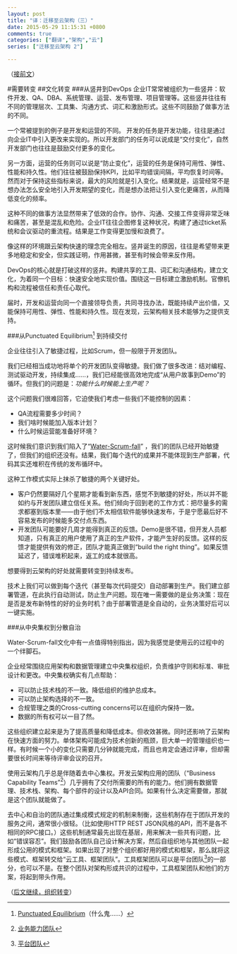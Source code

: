 ```yaml
---
layout: post
title: "译：迁移至云架构（三）"
date: 2015-05-29 11:15:31 +0800
comments: true
categories: ["翻译","架构","云"]
series: ["迁移至云架构 2"]

---
```




（[接前文](/2015/05/23/cloud2/)）



#需要转变
##文化转变
###从竖井到DevOps
企业IT常常被组织为一些竖井：软件开发、QA、DBA、系统管理、运营、发布管理、项目管理等。这些竖井往往有不同的管理层次、工具集、沟通方式、词汇和激励形式。这些不同鼓励了做事方法的不同。


<!--more-->

一个常被提到的例子是开发和运营的不同。
开发的任务是开发功能，往往是通过向企业IT中引入更改来实现的。所以开发部门的任务可以说成是“交付变化”，自然开发部门也往往是鼓励交付更多的变化。

另一方面，运营的任务则可以说是“防止变化”，运营的任务是保持可用性、弹性、性能和持久性。他们往往被鼓励保持KPI，比如平均错误间隔，平均恢复时间等。然而对于保持这些指标来说，最大的风险就是引入变化。结果就是，运营经常不是想办法怎么安全地引入开发期望的变化，而是想办法把让引入变化更痛苦，从而降低变化的频率。

这种不同的做事方法显然带来了低效的合作。协作、沟通、交接工件变得非常乏味和痛苦，甚至是混乱和危险。企业IT往往企图修复这种状况，构建了通过ticket系统和会议驱动的重流程。结果是工作变得更加慢和浪费了。

像这样的环境跟云架构快速的理念完全相左。竖井诞生的原因，往往是希望带来更多地稳定和安全，但实践证明，作用甚微，甚至有时候会带来反作用。

DevOps的核心就是打破这样的竖井。构建共享的工具、词汇和沟通结构，建立文化，为着同一个目标：快速安全地实现价值。围绕这一目标建立激励机制。官僚机构和流程被信任和责任心取代。

届时，开发和运营向同一个直接领导负责，共同寻找办法，既能持续产出价值，又能保持可用性、弹性、性能和持久性。现在发现，云架构相关技术能够为之提供支持。

###从Punctuated Equilibrium[^1] 到持续交付

企业往往引入了敏捷过程，比如Scrum，但一般限于开发团队。

我们已经相当成功地将单个的开发团队变得敏捷。我们做了很多改进：结对编程、测试驱动开发，持续集成……，我们已经能很高效地完成“从用户故事到Demo”的循环。但我们的问题是：*功能什么时候能上生产呢？*

这个问题我们很难回答，它迫使我们考虑一些我们不能控制的因素：

* QA流程需要多少时间？
* 我们啥时候能加入版本计划？
* 什么时候运营能准备好环境？

这时候我们意识到我们陷入了“[Water-Scrum-fall](http://sdtimes.com/analyst-watch-water-scrum-fall-is-the-reality-of-agile/)” ，我们的团队已经开始敏捷了，但我们的组织还没有。结果，我们每个迭代的成果并不能体现到生产部署，代码其实还堆积在传统的发布循环中。

这种工作模式实际上抹杀了敏捷的两个关键好处。

* 客户仍然要隔好几个星期才能看到新东西，感觉不到敏捷的好处，所以并不能如约与开发团队建立信任关系。他们倾向于回到老的工作方式：把尽量多的需求都塞到版本里——由于他们不太相信软件能够快速发布，于是宁愿最后好不容易发布的时候能多交付点东西。
* 开发团队可能要好几周才能得到真正的反馈。Demo是很不错，但开发人员都知道，只有真正的用户使用了真正的生产软件，才能产生好的反馈。这样的反馈才能提供有效的修正，团队才能真正做到“build the right thing”。如果反馈延迟了，错误堆积起来，返工的成本就很高。

想要得到云架构的好处就需要转变到持续发布。

技术上我们可以做到每个迭代（甚至每次代码提交）自动部署到生产。我们建立部署管道，在此执行自动测试，防止生产问题。现在唯一需要做的是业务决策：现在是否是发布新特性的好的业务时机？由于部署管道是全自动的，业务决策好后可以一键实施。

###从中央集权到分散自治

Water-Scrum-fall文化中有一点值得特别指出，因为我感觉是使用云的过程中的一个绊脚石。

企业经常围绕应用架构和数据管理建立中央集权组织，负责维护守则和标准、审批设计和更改。中央集权确实有几点帮助：

* 可以防止技术栈的不一致。降低组织的维护总成本。
* 可以防止架构选择的不一致。
* 合规管理之类的Cross-cutting concerns可以在组织内保持一致。
* 数据的所有权可以一目了然。

这些组织建立起来是为了提高质量和降低成本。但收效甚微。同时还影响了云架构在快速方面的努力。单体架构可能成为技术创新的瓶颈，巨大单一的管理组织也一样。有时候一个小的变化只需要几分钟就能完成，而且也肯定会通过评审，但却需要很长时间来等待评审会议的召开。

使用云架构几乎总是伴随着去中心集权。开发云架构应用的团队（“Business Capability Teams”[^2]）几乎拥有了交付所需要的所有的能力。他们拥有数据管理、技术栈、架构、每个部件的设计以及API合同。如果有什么决定需要做，那就是这个团队就能做了。

去中心和自治的团队通过集成模式规定的机制来制衡，这些机制存在于团队开发的服务之间，通常很小很轻。（比如使用HTTP REST JSON风格的API，而不是各不相同的RPC接口。）这些机制通常最先出现在基层，用来解决一些共有问题，比如“错误容忍”。我们鼓励各团队自己设计解决方案，然后自组织地与其他团队一起形成公用的模式和框架。如果出现了对整个组织都好用的模式和框架，那么就将这些模式、框架转交给“云工具、框架团队”。工具框架团队可以是平台团队[^3]的一部分，也可以不是。在整个团队对架构形成共识的过程中，工具框架团队和他们的方案，将起到带头作用。

（[后文继续，组织转变](/2015/06/02/cloud4/)）

[^1]: [Punctuated Equilibrium](http://en.wikipedia.org/wiki/Punctuated_equilibrium)（什么鬼……）
[^2]: [业务能力团队](/2015/06/02/cloud4/#bct)
[^3]: [平台团队](/2015/06/02/cloud4/#pt)
